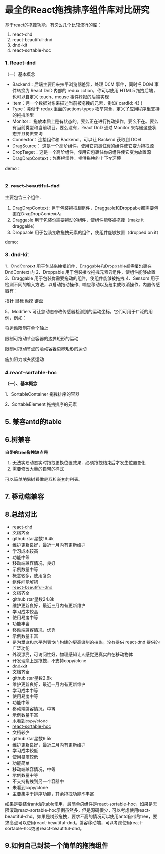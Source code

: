 # 最全的React拖拽排序组件库对比研究

基于react的拖拽功能，有这么几个比较流行的库：

1. react-dnd
2. react-beautiful-dnd
3. dnd-kit
4. react-sortable-hoc

### 1. React-dnd

（一）基本概念

- Backend：后端主要用来抹平浏览器差异，处理 DOM 事件，同时把 DOM 事件转换为 React DnD 内部的 redux action，你可以使用 HTML5 拖拽后端，也可以自定义 touch、mouse 事件模拟的后端实现
- Item：用一个数据对象来描述当前被拖拽的元素，例如{ cardId: 42 }
- Type：类似于 redux 里面的actions types 枚举常量，定义了应用程序里支持的拖拽类型
- Monitor： 拖放本质上是有状态的。要么正在进行拖动操作，要么不在。要么有当前类型和当前项目，要么没有，React DnD 通过 Monitor 来存储这些状态并且提供查询
- Connector：连接组件和 Backend ，可以让 Backend 获取到 DOM
- DragSource： 这是一个高阶组件，使用它包裹住你的组件使它变为拖拽源
- DropTarget：这是一个高阶组件，使用它包裹住你的组件使它变为放置源
- DragDropContext：包裹根组件，提供拖拽的上下文环境

demo：

```javascript 

```


### 2. react-beautiful-dnd

主要包含三个组件.

1. DragDropContext : 用于包装拖拽根组件，Draggable和Droppable都需要包裹在DragDropContext内
2. Draggable 用于包装你需要拖动的组件，使组件能够被拖拽（make it draggable）
3. Droppable 用于包装接收拖拽元素的组件，使组件能够放置（dropped on it）

demo:

### 3. dnd-kit

1、DndContext 用于包装拖拽根组件，Draggable和Droppable都需要包裹在DndContext 内
2、Droppable 用于包装接收拖拽元素的组件，使组件能够放置
3、Draggable 用于包装你需要拖动的组件，使组件能够被拖拽
4、Sensors 用于检测不同的输入方法，以启动拖动操作、响应移动以及结束或取消操作，内置传感器有：

指针
鼠标
触摸
键盘

5、Modifiers 可让您动态修改传感器检测到的运动坐标。它们可用于广泛的用例，例如：

将运动限制在单个轴上

限制可拖动节点容器的边界矩形的运动

限制可拖动节点的滚动容器边界矩形的运动

施加阻力或夹紧运动

### 4.react-sortable-hoc

**（一）、基本概念**

1、SortableContainer 拖拽排序的容器

2、SortableElement 拖拽排序的元素

## 5. 兼容antd的table

## 6.树兼容

**自带的tree拖拽缺点是**

1. 无法实现动态实时拖拽更换位置效果，必须拖拽结束后才发生位置变化
2. 需要修改大量的自带的样式

可以简单地把树看做是互相嵌套的列表。

## 7. 移动端兼容

## 8.总结对比

- [react-dnd](https://link.juejin.cn?target=github.com/react-dnd/react-dnd "react-dnd")
- 文档齐全
- github star星数16.4k
- 维护更新良好，最近一月内有更新维护
- 学习成本较高
- 功能中等
- 移动端兼容情况，良好
- 示例数量中等
- 概念较多，使用复杂
- 组件间能解耦
- [react-beautiful-dnd](https://link.juejin.cn?target=github.com/atlassian/react-beautiful-dnd "react-beautiful-dnd")
- 文档齐全
- github star星数24.8k
- 维护更新良好，最近三月内有更新维护
- 学习成本较高
- 使用易度中等
- 功能丰富
- 移动端兼容情况，优秀
- 示例数量丰富
- 是为垂直和水平列表专门构建的更高级别的抽象，没有提供 react-dnd 提供的广泛功能
- 外观漂亮，可访问性好，物理感知让人感觉更真实的在移动物体
- 开发理念上是拖拽，不支持copy/clone
- [dnd-kit](https://link.juejin.cn?target=github.com/clauderic/dnd-kit "dnd-kit")
- 文档齐全
- github star星数2.8k
- 维护更新良好，最近一月内有更新维护
- 学习成本中等
- 使用易度中等
- 功能中等
- 移动端兼容情况，中等
- 示例数量丰富
- 未看到copy/clone
- [react-sortable-hoc](https://link.juejin.cn?target=github.com/clauderic/react-sortable-hoc "react-sortable-hoc")
- 文档较少
- github star星数9.5k
- 维护更新良好，最近三月内有更新维护
- 学习成本较低
- 使用易度较低
- 功能简单
- 移动端兼容情况，中等
- 示例数量中等
- 不支持拖拽到另一个容器中
- 未看到copy/clone
- 主要集中于排序功能，其余拖拽功能不丰富

如果是要结合antd的table使用，最简单的组件是react-sortable-hoc，如果是无限滚动react-sortable-hoc示例虽然多，但是源码很少，可以考虑使用react-beautiful-dnd。如果是树形拖拽，要求不高的情况可以使用antd自带的tree，要求高点可以使用react-beautiful-dnd。兼容移动端，可以考虑使用react-sortable-hoc或者react-beautiful-dnd。

## 9.如何自己封装一个简单的拖拽组件
